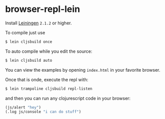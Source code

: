 # browser-repl-lein

Install [Leiningen](https://github.com/technomancy/leiningen/blob/master/README.md) `2.1.2` or higher.

To compile just use

```bash
$ lein cljsbuild once
```

To auto compile while you edit the source:

```bash
$ lein cljsbuild auto
```

You can view the examples by opening `index.html` in your favorite browser.

Once that is onde, execute the repl with:

```bash
$ lein trampoline cljsbuild repl-listen
```

and then you can run any clojurescript code in your browser:

```clj
(js/alert "hey")
(.log js/console "i can do stuff")
```
